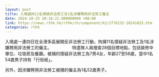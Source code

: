 ```yaml
---
layout: post
title: 入境處拘11名懷疑非法勞工及1名涉嫌聘用非法勞工僱主
date: 2024-10-25 20:16:21.000000000 +08:00
link: https://news.rthk.hk/rthk/ch/component/k2/1776232-20241025.htm
categories: rthk
---
```


入境處一連四日在全港多區展開反非法勞工行動，拘捕11名懷疑非法勞工及1名涉嫌聘用非法勞工的僱主。
　　 　　
特遣隊人員搜查28個目標地點，包括裝修中單位、垃圾房及餐廳。被捕的懷疑非法勞工為7男4女，年齡27至58歲，當中1名54歲男子持有「行街紙」。

另外，因涉嫌聘用非法勞工被捕的僱主為1名52歲男子。
